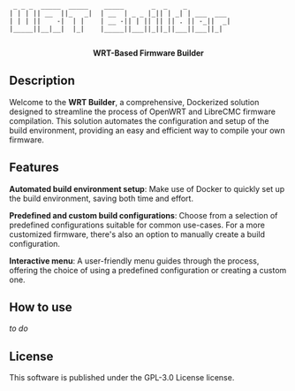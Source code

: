 ```
 _ _ _  _____  _____    _____       _  _    _           
| | | || __  ||_   _|  | __  | _ _ |_|| | _| | ___  ___ 
| | | ||    -|  | |    | __ -|| | || || || . || -_||  _|
|_____||__|__|  |_|    |_____||___||_||_||___||___||_|  
                                                        
```
<p align="center">
  <strong>WRT-Based Firmware Builder</strong>
</p>

## Description
Welcome to the **WRT Builder**, a comprehensive, Dockerized solution designed to streamline the process of OpenWRT and LibreCMC firmware compilation. This solution automates the configuration and setup of the build environment, providing an easy and efficient way to compile your own firmware.

## Features
**Automated build environment setup**: Make use of Docker to quickly set up the build environment, saving both time and effort.

**Predefined and custom build configurations**: Choose from a selection of predefined configurations suitable for common use-cases. For a more customized firmware, there's also an option to manually create a build configuration.

**Interactive menu**: A user-friendly menu guides through the process, offering the choice of using a predefined configuration or creating a custom one.

## How to use
*to do*

## License

This software is published under the GPL-3.0 License license.
